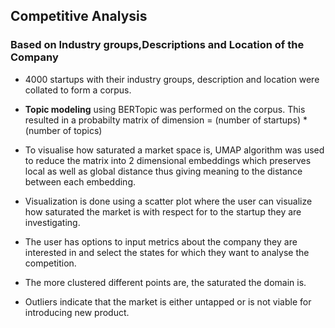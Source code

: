 ## **Competitive Analysis** 

### Based on Industry groups,Descriptions and Location of the Company 


- 4000 startups with their industry groups, description and location were collated to form a corpus.

- **Topic modeling**  using BERTopic was performed on the corpus. This resulted in a probabilty matrix of dimension =  (number of startups) * (number of topics) 

- To visualise how saturated a market space is, UMAP algorithm was used to reduce the matrix into 2 dimensional embeddings which preserves local as well as global distance thus giving meaning to the distance between each embedding.

- Visualization is done using a scatter plot where the user can visualize how saturated the market is with respect for to the startup they are investigating.

- The user has options to input metrics about the company they are interested in and select the states for which they want to analyse the competition. 

- The more clustered different points are, the saturated the domain is.

- Outliers indicate that the market is either untapped or is not viable for introducing new product.
